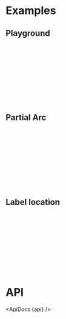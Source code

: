<script lang="ts">
	import {
		ApiDocs,
		Button,
		Field,
		SelectField,
		Switch
	} from 'svelte-ux';

	import api from '$lib/components/Arc.svelte?raw&sveld';

	import Chart, { Svg } from '$lib/components/Chart.svelte';
	import Arc from '$lib/components/Arc.svelte';
	import Group from '$lib/components/Group.svelte';
	import LinearGradient from '$lib/components/LinearGradient.svelte';
	import Text from '$lib/components/Text.svelte';

	import Preview from '$lib/docs/Preview.svelte';
	import RangeField from '$lib/docs/RangeField.svelte';

	let value = 50;
	// let value = 100;
	let domain = [0, 100];
	// let range = [-120, 120];
	let range = [0, 360];
	let innerRadius = 50;
	let outerRadius = 60;
	let cornerRadius = 5;
	let padAngle = 0;
	let padRadius = 0;

	let spring = true;

	const labelOptions = [
		{ name: 'None', value: undefined },
		{ name: 'SVG Center', value: 'svg-center'},
		{ name: 'Arc Center', value: 'arc-center'},
		{ name: 'Arc Bottom', value: 'arc-bottom'},
		{ name: 'Arc Centroid', value: 'arc-centroid'},
	]
	let label = 'svg-center';

	function prev(options, current) {
		const index = options.findIndex(x => x.value === current);
		if (index === 0) {
			return options[options.length - 1].value
		} else {
			return options[index - 1].value
		}
	}

	function next(options, current) {
		const index = options.findIndex(x => x.value === current);
		if (index === options.length - 1) {
			return options[0].value
		} else {
			return options[index + 1].value
		}
	}
</script>

# Examples

<div class="grid grid-cols-[1fr,1fr,1fr,1fr] gap-2 sticky top-2 z-10">
	<RangeField label="Value" bind:value={value} min={domain[0]} max={domain[1]} class="col-span-3" />
	<Field label="Use spring" let:id>
		<Switch bind:checked={spring} {id} />
	</Field>
	<!-- <Field label="Label" let:id>
		<Button icon={mdiChevronLeft} on:click={() => label = prev(labelOptions, label)} class="mr-2" />
		<select bind:value={label} class="w-full outline-none appearance-none text-sm" {id}>
			{#each labelOptions as option}
				<option value={option.value}>{option.name}</option>
			{/each}
		</select>
		<Button icon={mdiChevronRight} on:click={() => label = next(labelOptions, label)} class="ml-2" />
	</Field> -->
	<RangeField label="Domain Min" bind:value={domain[0]} max={domain[1]} />
	<RangeField label="Domain Max" bind:value={domain[1]} max={1000} />
	<RangeField label="Range Min (degrees)" bind:value={range[0]} min={-360} max={360} />
	<RangeField label="Range Max (degrees)" bind:value={range[1]} min={-360} max={360} />
	<RangeField label="Inner radius" bind:value={innerRadius} max={outerRadius} />
	<RangeField label="Outer radius" bind:value={outerRadius} min={innerRadius} max={200} />
	<RangeField label="Corner radius" bind:value={cornerRadius} max={(outerRadius - innerRadius) / 2} />
	<RangeField label="Pad angle" bind:value={padAngle} max={2} step={0.1} />
	<!-- <RangeField label="Pad radius" bind:value={padRadius} max={2} step={0.1} /> -->
</div>

## Playground

<Preview>
	<div class="h-[200px] p-4 border rounded">
		<Chart>
			<Svg>
				<LinearGradient
					id="arcGradient"
					from="hsl(60 100% 50%)"
					to="hsl(140 100% 50%)"
					vertical
				/>
				<Group center>
					{#key spring}
						<Arc
							{value}
							{domain}
							{range}
							{innerRadius}
							{outerRadius}
							{cornerRadius}
							{padAngle}
							{label}
							{spring}
							let:value
							let:boundingBox
							fill="url(#arcGradient)"
							track={{ fill: 'hsl(0 0% 0% / 6% )' }}
						>
							<Text
								value={Math.round(value)}
								textAnchor="middle"
								verticalAnchor="middle"
								style="font-size: 2.25em"
								dy={8}
							/>
						</Arc>
					{/key}
				</Group>
			</Svg>
		</Chart>
	</div>
</Preview>

## Partial Arc

<Preview>
	<div class="h-[200px] p-4 border rounded">
		<Chart>
			<Svg>
				<LinearGradient id="arcGradient2" from="hsl(80 100% 50%)" to="hsl(200 100% 50%)" />
				<Group center>
					<Arc
						{value}
						{domain}
						range={[-120, 120]}
						{innerRadius}
						{outerRadius}
						{cornerRadius}
						{padAngle}
						{label}
						spring
						let:value
						fill="url(#arcGradient2)"
						track={{ fill: 'none', stroke: 'hsl(0 0% 0% / 10%)' }}
					>
						<Text
							value={Math.round(value)}
							textAnchor="middle"
							verticalAnchor="middle"
							style="font-size: 2.25em"
						/>
					</Arc>
				</Group>
			</Svg>
		</Chart>
	</div>
</Preview>

## Label location

<!-- {#if label === 'svg-center'}
	<text dy={16}>
		{Math.round($tweened_value)}
	</text>
{/if} -->

<!-- {#if label === 'arc-center'}
	<text x={labelArcCenterOffset.x} y={labelArcCenterOffset.y} dy={16}>
		{Math.round($tweened_value)}
	</text>
{/if} -->

<!-- {#if label === 'arc-bottom'}
	<text x={labelArcBottomOffset.x} y={labelArcBottomOffset.y} dy={0}>
		{Math.round($tweened_value)}
	</text>
{/if} -->

<!-- {#if label === 'arc-centroid'}
	<text x={trackArcCentroid[0]} y={trackArcCentroid[1]} dy={16}>
		{Math.round($tweened_value)}
	</text>
{/if} -->

<Preview>
	<div class="h-[200px] p-4 border rounded">
		<Chart>
			<Svg>
				<Group center>
					<LinearGradient id="arcGradient3" from="hsl(80, 100%, 50%)" to="hsl(200, 100%, 50%)" vertical />
					<Arc {value} {domain} {range} {innerRadius} {outerRadius} {cornerRadius} {padAngle} {label} let:boundingBox fill="url(#arcGradient3)">
						<!-- svg center -->
						<!-- <Text
							value={Math.round(value)}
							textAnchor="middle"
							verticalAnchor="middle"
							style="font-size: 2.25em"
							dy={8}
						/> -->
						<!-- arc center -->
						<Text
							value={Math.round(value)}
							textAnchor="middle"
							verticalAnchor="middle"
							style="font-size: 2.25em"
							x={outerRadius - boundingBox.width / 2}
							y={(outerRadius - boundingBox.height / 2) * -1}
							dy={8}
						/>
						<!-- <Text {value} textAnchor="middle" verticalAnchor="middle" class="text-4xl" capHeight="1.5rem" /> -->
						<!-- <Text {value} textAnchor="middle" verticalAnchor="middle" style="font-size: 4.5em" capHeight="3.1em" /> -->
					</Arc>
				</Group>
			</Svg>
		</Chart>
	</div>
</Preview>

# API

<ApiDocs {api} />
